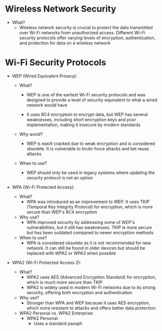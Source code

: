 # Wireless Network Security
- What?
	- Wireless network security is crucial to protect the data transmitted over Wi-Fi networks from unauthorized access. Different Wi-Fi security protocols offer varying levels of encryption, authentication, and protection for data on a wireless network

# Wi-Fi Security Protocols
- WEP (Wired Equivalent Privacy):
	- What?
		- WEP is one of the earliest Wi-Fi security protocols and was designed to provide a level of security equivalent to what a wired network would have
		
		- It uses RC4 encryptoin to encrypt data, but WEP has several weaknesses, including short encryption keys and poor implementation, making it insecure by modern standards
		
	- Why avoid?
		- WEP is easilt cracked due to weak encryption and is considered obsolete. It is vulnerable to brute-force attacks and ket reuse attacks
		
	- When to use?
		- WEP should only be used in legacy systems where updating the security protocol is not an option
		
- WPA (Wi-Fi Protected Access):
	- What?
		- WPA was introduced as an improvement to WEP. It uses TKIP (Temporal Key Integrity Protocol) for encryption, which is more secure than WEP's RC4 encryption
	- Why use?
		- WPA improved security by addressing some of WEP's vulnerabilities, but it still has weaknesses. TKIP is more secure but has been outdated compared to newer encryption methods
	- When to use?
		- WPA is considered obsolete as it is not recommended for new network. It can still be found in older devices but should be replaced with WPA2 or WPA3 when possible
- WPA2 (Wi-Fi Protected Access 2):
	- What?
		- WPA2 uses AES (Advanced Encryption Standard) for encryption, which is much more secure than TKIP
		- WPA2 is widely used in modern Wi-Fi networks due to its strong security, offering both encryption and authentication
	- Why use?
		- Stronger than WPA and WEP because it uses AES encryption, which more resistant to attacks and offers better data protection
	- WPA2 Personal vs. WPA2 Enterprise:
		- WPA2 Personal:
			- Uses a standard passph
